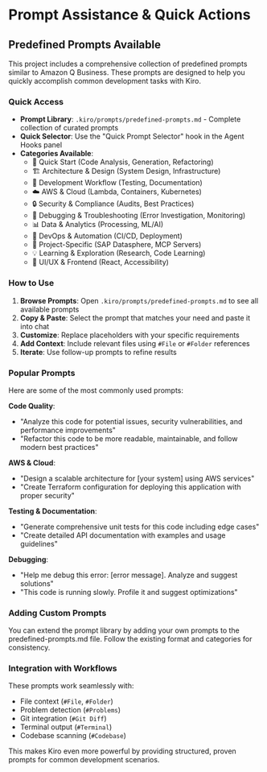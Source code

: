 # Prompt Assistance & Quick Actions

## Predefined Prompts Available

This project includes a comprehensive collection of predefined prompts similar to Amazon Q Business. These prompts are designed to help you quickly accomplish common development tasks with Kiro.

### Quick Access

- **Prompt Library**: `.kiro/prompts/predefined-prompts.md` - Complete collection of curated prompts
- **Quick Selector**: Use the "Quick Prompt Selector" hook in the Agent Hooks panel
- **Categories Available**:
  - 🚀 Quick Start (Code Analysis, Generation, Refactoring)
  - 🏗️ Architecture & Design (System Design, Infrastructure)
  - 🔧 Development Workflow (Testing, Documentation)
  - ☁️ AWS & Cloud (Lambda, Containers, Kubernetes)
  - 🔒 Security & Compliance (Audits, Best Practices)
  - 🐛 Debugging & Troubleshooting (Error Investigation, Monitoring)
  - 📊 Data & Analytics (Processing, ML/AI)
  - 🔄 DevOps & Automation (CI/CD, Deployment)
  - 🎯 Project-Specific (SAP Datasphere, MCP Servers)
  - 💡 Learning & Exploration (Research, Code Learning)
  - 🎨 UI/UX & Frontend (React, Accessibility)

### How to Use

1. **Browse Prompts**: Open `.kiro/prompts/predefined-prompts.md` to see all available prompts
2. **Copy & Paste**: Select the prompt that matches your need and paste it into chat
3. **Customize**: Replace placeholders with your specific requirements
4. **Add Context**: Include relevant files using `#File` or `#Folder` references
5. **Iterate**: Use follow-up prompts to refine results

### Popular Prompts

Here are some of the most commonly used prompts:

**Code Quality**:
- "Analyze this code for potential issues, security vulnerabilities, and performance improvements"
- "Refactor this code to be more readable, maintainable, and follow modern best practices"

**AWS & Cloud**:
- "Design a scalable architecture for [your system] using AWS services"
- "Create Terraform configuration for deploying this application with proper security"

**Testing & Documentation**:
- "Generate comprehensive unit tests for this code including edge cases"
- "Create detailed API documentation with examples and usage guidelines"

**Debugging**:
- "Help me debug this error: [error message]. Analyze and suggest solutions"
- "This code is running slowly. Profile it and suggest optimizations"

### Adding Custom Prompts

You can extend the prompt library by adding your own prompts to the predefined-prompts.md file. Follow the existing format and categories for consistency.

### Integration with Workflows

These prompts work seamlessly with:
- File context (`#File`, `#Folder`)
- Problem detection (`#Problems`)
- Git integration (`#Git Diff`)
- Terminal output (`#Terminal`)
- Codebase scanning (`#Codebase`)

This makes Kiro even more powerful by providing structured, proven prompts for common development scenarios.